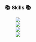 
<h3 align="center">📚 Skills 📚</h3>
<p align="center">
  <a href="https://skillicons.dev">
    <img src="https://skillicons.dev/icons?i=java,kotlin,spring&theme=light"> </br>
    <img src="https://skillicons.dev/icons?i=js,html,css&theme=light"> </br>
    <img src="https://skillicons.dev/icons?i=mysql,redis&theme=light"> </br>
    <img src="https://skillicons.dev/icons?i=aws,git,githubactions,docker"/>
  </a>
</p>

<!--
**jwodn123/jwodn123** is a ✨ _special_ ✨ repository because its `README.md` (this file) appears on your GitHub profile.

Here are some ideas to get you started:

- 🔭 I’m currently working on ...
- 🌱 I’m currently learning ...
- 👯 I’m looking to collaborate on ...
- 🤔 I’m looking for help with ...
- 💬 Ask me about ...
- 📫 How to reach me: ...
- 😄 Pronouns: ...
- ⚡ Fun fact: ...
- <img src="https://img.shields.io/badge/뱃지레이블-배경색?style=뱃지모양&logo=로고&logoColor=로고색상"/>
-->
